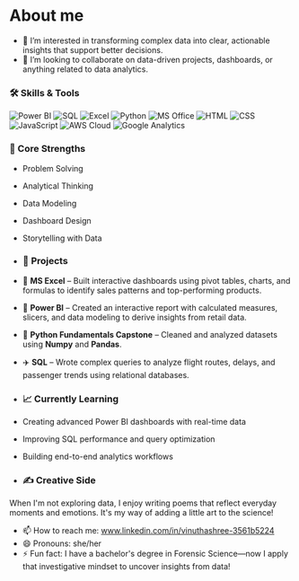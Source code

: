 # About me



- 🔭 I’m interested in transforming complex data into clear, actionable insights that support better decisions.
- 👯 I’m looking to collaborate on data-driven projects, dashboards, or anything related to data analytics.


### 🛠️ Skills & Tools

<p align="left">
  <img src="https://img.icons8.com/color/48/000000/power-bi.png" alt="Power BI" title="Power BI"/>
  <img src="https://img.icons8.com/color/48/000000/sql.png" alt="SQL" title="SQL"/>
  <img src="https://img.icons8.com/color/48/000000/microsoft-excel-2019--v1.png" alt="Excel" title="Excel"/>
  <img src="https://img.icons8.com/color/48/000000/python.png" alt="Python" title="Python"/>
  <img src="https://img.icons8.com/color/48/000000/microsoft-office-2019.png" alt="MS Office" title="MS Office"/>
  <img src="https://img.icons8.com/color/48/000000/html-5--v1.png" alt="HTML" title="HTML"/>
  <img src="https://img.icons8.com/color/48/000000/css3.png" alt="CSS" title="CSS"/>
  <img src="https://img.icons8.com/color/48/000000/javascript.png" alt="JavaScript" title="JavaScript"/>
  <img src="https://img.icons8.com/color/48/000000/amazon-web-services.png" alt="AWS Cloud" title="AWS Cloud"/>
  <img src="https://img.icons8.com/color/48/000000/google-analytics.png" alt="Google Analytics" title="Google Analytics"/>
</p>


### 🧠 Core Strengths

- Problem Solving  
- Analytical Thinking  
- Data Modeling  
- Dashboard Design  
- Storytelling with Data

- ### 💼 Projects

- 🛒 **MS Excel** – Built interactive dashboards using pivot tables, charts, and formulas to identify sales patterns and top-performing products.
- 🏬 **Power BI** – Created an interactive report with calculated measures, slicers, and data modeling to derive insights from retail data.
- 🐍 **Python Fundamentals Capstone** – Cleaned and analyzed datasets using **Numpy** and **Pandas**.
- ✈️ **SQL** – Wrote complex queries to analyze flight routes, delays, and passenger trends using relational databases.

- ### 📈 Currently Learning

- Creating advanced Power BI dashboards with real-time data  
- Improving SQL performance and query optimization  
- Building end-to-end analytics workflows  

- ### ✍️ Creative Side

When I'm not exploring data, I enjoy writing poems that reflect everyday moments and emotions. It's my way of adding a little art to the science!

- 📫 How to reach me: www.linkedin.com/in/vinuthashree-3561b5224
- 😄 Pronouns: she/her
- ⚡ Fun fact: I have a bachelor's degree in Forensic Science—now I apply that investigative mindset to uncover insights from data!


